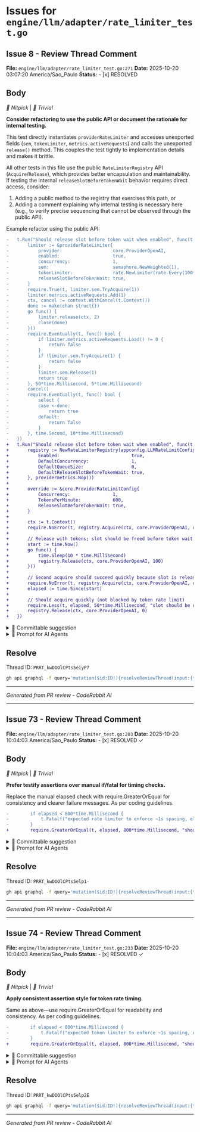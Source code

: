 # Issues for `engine/llm/adapter/rate_limiter_test.go`

## Issue 8 - Review Thread Comment

**File:** `engine/llm/adapter/rate_limiter_test.go:271`
**Date:** 2025-10-20 03:07:20 America/Sao_Paulo
**Status:** - [x] RESOLVED

## Body

_🧹 Nitpick_ | _🔵 Trivial_

**Consider refactoring to use the public API or document the rationale for internal testing.**

This test directly instantiates `providerRateLimiter` and accesses unexported fields (`sem`, `tokenLimiter`, `metrics.activeRequests`) and calls the unexported `release()` method. This couples the test tightly to implementation details and makes it brittle.

All other tests in this file use the public `RateLimiterRegistry` API (`Acquire`/`Release`), which provides better encapsulation and maintainability. If testing the internal `releaseSlotBeforeTokenWait` behavior requires direct access, consider:

1. Adding a public method to the registry that exercises this path, or
2. Adding a comment explaining why internal testing is necessary here (e.g., to verify precise sequencing that cannot be observed through the public API).



Example refactor using the public API:

```diff
-	t.Run("Should release slot before token wait when enabled", func(t *testing.T) {
-		limiter := &providerRateLimiter{
-			provider:                   core.ProviderOpenAI,
-			enabled:                    true,
-			concurrency:                1,
-			sem:                        semaphore.NewWeighted(1),
-			tokenLimiter:               rate.NewLimiter(rate.Every(100*time.Millisecond), 1),
-			releaseSlotBeforeTokenWait: true,
-		}
-		require.True(t, limiter.sem.TryAcquire(1))
-		limiter.metrics.activeRequests.Add(1)
-		ctx, cancel := context.WithCancel(t.Context())
-		done := make(chan struct{})
-		go func() {
-			limiter.release(ctx, 2)
-			close(done)
-		}()
-		require.Eventually(t, func() bool {
-			if limiter.metrics.activeRequests.Load() != 0 {
-				return false
-			}
-			if !limiter.sem.TryAcquire(1) {
-				return false
-			}
-			limiter.sem.Release(1)
-			return true
-		}, 50*time.Millisecond, 5*time.Millisecond)
-		cancel()
-		require.Eventually(t, func() bool {
-			select {
-			case <-done:
-				return true
-			default:
-				return false
-			}
-		}, time.Second, 10*time.Millisecond)
-	})
+	t.Run("Should release slot before token wait when enabled", func(t *testing.T) {
+		registry := NewRateLimiterRegistry(appconfig.LLMRateLimitConfig{
+			Enabled:                           true,
+			DefaultConcurrency:                1,
+			DefaultQueueSize:                  0,
+			DefaultReleaseSlotBeforeTokenWait: true,
+		}, providermetrics.Nop())
+
+		override := &core.ProviderRateLimitConfig{
+			Concurrency:                1,
+			TokensPerMinute:            600,
+			ReleaseSlotBeforeTokenWait: true,
+		}
+
+		ctx := t.Context()
+		require.NoError(t, registry.Acquire(ctx, core.ProviderOpenAI, override))
+		
+		// Release with tokens; slot should be freed before token wait completes
+		start := time.Now()
+		go func() {
+			time.Sleep(10 * time.Millisecond)
+			registry.Release(ctx, core.ProviderOpenAI, 100)
+		}()
+
+		// Second acquire should succeed quickly because slot is released before token wait
+		require.NoError(t, registry.Acquire(ctx, core.ProviderOpenAI, override))
+		elapsed := time.Since(start)
+		
+		// Should acquire quickly (not blocked by token rate limit)
+		require.Less(t, elapsed, 50*time.Millisecond, "slot should be released before token wait")
+		registry.Release(ctx, core.ProviderOpenAI, 0)
+	})
```

<!-- suggestion_start -->

<details>
<summary>📝 Committable suggestion</summary>

> ‼️ **IMPORTANT**
> Carefully review the code before committing. Ensure that it accurately replaces the highlighted code, contains no missing lines, and has no issues with indentation. Thoroughly test & benchmark the code to ensure it meets the requirements.

```suggestion
	t.Run("Should release slot before token wait when enabled", func(t *testing.T) {
		registry := NewRateLimiterRegistry(appconfig.LLMRateLimitConfig{
			Enabled:                           true,
			DefaultConcurrency:                1,
			DefaultQueueSize:                  0,
			DefaultReleaseSlotBeforeTokenWait: true,
		}, providermetrics.Nop())

		override := &core.ProviderRateLimitConfig{
			Concurrency:                1,
			TokensPerMinute:            600,
			ReleaseSlotBeforeTokenWait: true,
		}

		ctx := t.Context()
		require.NoError(t, registry.Acquire(ctx, core.ProviderOpenAI, override))
		
		// Release with tokens; slot should be freed before token wait completes
		start := time.Now()
		go func() {
			time.Sleep(10 * time.Millisecond)
			registry.Release(ctx, core.ProviderOpenAI, 100)
		}()

		// Second acquire should succeed quickly because slot is released before token wait
		require.NoError(t, registry.Acquire(ctx, core.ProviderOpenAI, override))
		elapsed := time.Since(start)
		
		// Should acquire quickly (not blocked by token rate limit)
		require.Less(t, elapsed, 50*time.Millisecond, "slot should be released before token wait")
		registry.Release(ctx, core.ProviderOpenAI, 0)
	})
```

</details>

<!-- suggestion_end -->

<details>
<summary>🤖 Prompt for AI Agents</summary>

```
In engine/llm/adapter/rate_limiter_test.go around lines 235 to 271, the test
instantiates providerRateLimiter and touches unexported fields/methods (sem,
tokenLimiter, metrics.activeRequests, release) which couples the test to
internal implementation; either refactor the test to exercise this behavior via
the public RateLimiterRegistry API (Acquire/Release) by adding a registry-level
test path that reproduces the releaseSlotBeforeTokenWait timing, or if that is
impractical, add a brief comment above the test explaining why direct access to
internals is required and consider adding a small exported test helper on the
package (or an exported registry method) that exposes the needed behavior for
testing instead of accessing unexported fields directly.
```

</details>

<!-- This is an auto-generated comment by CodeRabbit -->

## Resolve

Thread ID: `PRRT_kwDOOlCPts5eiyP7`

```bash
gh api graphql -f query='mutation($id:ID!){resolveReviewThread(input:{threadId:$id}){thread{isResolved}}}' -F id=PRRT_kwDOOlCPts5eiyP7
```

---
*Generated from PR review - CodeRabbit AI*


---

## Issue 73 - Review Thread Comment

**File:** `engine/llm/adapter/rate_limiter_test.go:203`
**Date:** 2025-10-20 10:04:03 America/Sao_Paulo
**Status:** - [x] RESOLVED ✓

## Body

_🧹 Nitpick_ | _🔵 Trivial_

**Prefer testify assertions over manual if/fatal for timing checks.**

Replace the manual elapsed check with require.GreaterOrEqual for consistency and clearer failure messages. As per coding guidelines.

```diff
-        if elapsed < 800*time.Millisecond {
-            t.Fatalf("expected rate limiter to enforce ~1s spacing, elapsed=%v", elapsed)
-        }
+        require.GreaterOrEqual(t, elapsed, 800*time.Millisecond, "should enforce ~1s spacing")
```

<!-- suggestion_start -->

<details>
<summary>📝 Committable suggestion</summary>

> ‼️ **IMPORTANT**
> Carefully review the code before committing. Ensure that it accurately replaces the highlighted code, contains no missing lines, and has no issues with indentation. Thoroughly test & benchmark the code to ensure it meets the requirements.

```suggestion
		require.GreaterOrEqual(t, elapsed, 800*time.Millisecond, "should enforce ~1s spacing")
	})
```

</details>

<!-- suggestion_end -->

<details>
<summary>🤖 Prompt for AI Agents</summary>

```
In engine/llm/adapter/rate_limiter_test.go around lines 200 to 203, replace the
manual timing check that uses if elapsed < 800*time.Millisecond { t.Fatalf(...)
} with a testify assertion: call require.GreaterOrEqual(t, elapsed,
800*time.Millisecond, "expected rate limiter to enforce ~1s spacing") to provide
consistent, clearer failure messages; also ensure the package imports
"github.com/stretchr/testify/require" if not already imported.
```

</details>

<!-- fingerprinting:phantom:medusa:chinchilla -->

<!-- This is an auto-generated comment by CodeRabbit -->

## Resolve

Thread ID: `PRRT_kwDOOlCPts5elp1-`

```bash
gh api graphql -f query='mutation($id:ID!){resolveReviewThread(input:{threadId:$id}){thread{isResolved}}}' -F id=PRRT_kwDOOlCPts5elp1-
```

---
*Generated from PR review - CodeRabbit AI*


---

## Issue 74 - Review Thread Comment

**File:** `engine/llm/adapter/rate_limiter_test.go:233`
**Date:** 2025-10-20 10:04:03 America/Sao_Paulo
**Status:** - [x] RESOLVED ✓

## Body

_🧹 Nitpick_ | _🔵 Trivial_

**Apply consistent assertion style for token rate timing.**

Same as above—use require.GreaterOrEqual for readability and consistency. As per coding guidelines.

```diff
-        if elapsed < 800*time.Millisecond {
-            t.Fatalf("expected token limiter to enforce ~1s spacing, elapsed=%v", elapsed)
-        }
+        require.GreaterOrEqual(t, elapsed, 800*time.Millisecond, "should enforce ~1s spacing")
```

<!-- suggestion_start -->

<details>
<summary>📝 Committable suggestion</summary>

> ‼️ **IMPORTANT**
> Carefully review the code before committing. Ensure that it accurately replaces the highlighted code, contains no missing lines, and has no issues with indentation. Thoroughly test & benchmark the code to ensure it meets the requirements.

```suggestion
		if elapsed < 800*time.Millisecond {
			t.Fatalf("expected token limiter to enforce ~1s spacing, elapsed=%v", elapsed)
		}
	})
```

```suggestion
		require.GreaterOrEqual(t, elapsed, 800*time.Millisecond, "should enforce ~1s spacing")
	})
```

</details>

<!-- suggestion_end -->

<details>
<summary>🤖 Prompt for AI Agents</summary>

```
In engine/llm/adapter/rate_limiter_test.go around lines 230 to 233, the test
uses t.Fatalf to assert elapsed >= 800*time.Millisecond; replace that with
require.GreaterOrEqual(t, elapsed, 800*time.Millisecond, "expected token limiter
to enforce ~1s spacing, elapsed=%v", elapsed) to match the project's assertion
style and improve readability (ensure the testify/require import is present).
```

</details>

<!-- fingerprinting:phantom:medusa:chinchilla -->

<!-- This is an auto-generated comment by CodeRabbit -->

## Resolve

Thread ID: `PRRT_kwDOOlCPts5elp2E`

```bash
gh api graphql -f query='mutation($id:ID!){resolveReviewThread(input:{threadId:$id}){thread{isResolved}}}' -F id=PRRT_kwDOOlCPts5elp2E
```

---
*Generated from PR review - CodeRabbit AI*
